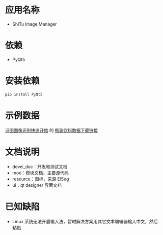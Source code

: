 # 应用名称

- ShiTu Image Manager

# 依赖

- PyQt5

# 安装依赖

```bash
pip install PyQt5
```

# 示例数据

[识图图像识别快速开始](https://github.com/PaddlePaddle/PaddleClas/blob/release/2.4/docs/zh_CN/quick_start/quick_start_recognition.md) 的 [瓶装饮料数据下载链接](https://paddle-imagenet-models-name.bj.bcebos.com/dygraph/rec/data/drink_dataset_v1.0.tar)

# 文档说明

- devel_doc：开发和测试文档
- mod：模块文档，主要源代码
- resource：图标，来源 ElSeg
- ui：qt designer 界面文档

# 已知缺陷

- Linux 系统无法开启输入法，暂时解决方案用其它文本编辑器输入中文，然后粘贴
